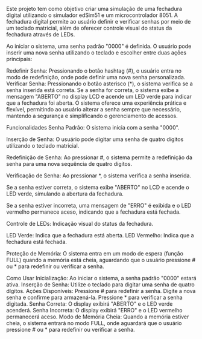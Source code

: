 Este projeto tem como objetivo criar uma simulação de uma fechadura digital utilizando o simulador edSim51 e um microcontrolador 8051. A fechadura digital permite ao usuário definir e verificar senhas por meio de um teclado matricial, além de oferecer controle visual do status da fechadura através de LEDs.

Ao iniciar o sistema, uma senha padrão "0000" é definida. O usuário pode inserir uma nova senha utilizando o teclado e escolher entre duas ações principais:

Redefinir Senha: Pressionando o botão hashtag (#), o usuário entra no modo de redefinição, onde pode definir uma nova senha personalizada.
Verificar Senha: Pressionando o botão asterisco (*), o sistema verifica se a senha inserida está correta. Se a senha for correta, o sistema exibe a mensagem "ABERTO" no display LCD e acende um LED verde para indicar que a fechadura foi aberta.
O sistema oferece uma experiência prática e flexível, permitindo ao usuário alterar a senha sempre que necessário, mantendo a segurança e simplificando o gerenciamento de acessos.

Funcionalidades
Senha Padrão: O sistema inicia com a senha "0000".

Inserção de Senha: O usuário pode digitar uma senha de quatro dígitos utilizando o teclado matricial.

Redefinição de Senha: Ao pressionar #, o sistema permite a redefinição da senha para uma nova sequência de quatro dígitos.

Verificação de Senha: Ao pressionar *, o sistema verifica a senha inserida.

Se a senha estiver correta, o sistema exibe "ABERTO" no LCD e acende o LED verde, simulando a abertura da fechadura.

Se a senha estiver incorreta, uma mensagem de "ERRO" é exibida e o LED vermelho permanece aceso, indicando que a fechadura está fechada.

Controle de LEDs: Indicação visual do status da fechadura.

LED Verde: Indica que a fechadura está aberta.
LED Vermelho: Indica que a fechadura está fechada.

Proteção de Memória: O sistema entra em um modo de espera (função FULL) quando a memória está cheia, aguardando que o usuário pressione # ou * para redefinir ou verificar a senha.

Como Usar
Inicialização: Ao iniciar o sistema, a senha padrão "0000" estará ativa.
Inserção de Senha:
Utilize o teclado para digitar uma senha de quatro dígitos.
Ações Disponíveis:
Pressione # para redefinir a senha. Digite a nova senha e confirme para armazená-la.
Pressione * para verificar a senha digitada.
Senha Correta: O display exibirá "ABERTO" e o LED verde acenderá.
Senha Incorreta: O display exibirá "ERRO" e o LED vermelho permanecerá aceso.
Modo de Memória Cheia:
Quando a memória estiver cheia, o sistema entrará no modo FULL, onde aguardará que o usuário pressione # ou * para redefinir ou verificar a senha.

